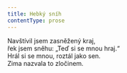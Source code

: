 ```yaml
---
title: Hebký sníh
contentType: prose
---
```


<section>

Navštívil jsem zasněžený kraj,  
řek jsem sněhu: „Teď si se mnou hraj.“  
Hrál si se mnou, roztál jako sen.  
Zima nazvala to zločinem.

</section>
